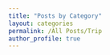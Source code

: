 ```yaml
---
title: "Posts by Category"
layout: categories
permalink: /All Posts/Trip
author_profile: true
---
```

